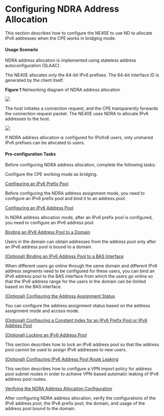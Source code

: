 Configuring NDRA Address Allocation
===================================

This section describes how to configure the NE40E to use ND to allocate IPv6 addresses when the CPE works in bridging mode.

#### Usage Scenario

NDRA address allocation is implemented using stateless address autoconfiguration (SLAAC).

The NE40E allocates only the 64-bit IPv6 prefixes. The 64-bit interface ID is generated by the client itself.

**Figure 1** Networking diagram of NDRA address allocation

  
![](figure/en-us_image_0257545109.png)  


The host initiates a connection request, and the CPE transparently forwards the connection request packet. The NE40E uses NDRA to allocate IPv6 addresses to the host.

![](../../../../public_sys-resources/note_3.0-en-us.png) 

If NDRA address allocation is configured for IPoXv6 users, only unshared IPv6 prefixes can be allocated to users.



#### Pre-configuration Tasks

Before configuring NDRA address allocation, complete the following tasks:

Configure the CPE working mode as bridging.


[Configuring an IPv6 Prefix Pool](../../../../software/nev8r10_vrpv8r16/user/ne/dc_ne_ipv6_address_cfg_0022.html)

Before configuring the NDRA address assignment mode, you need to configure an IPv6 prefix pool and bind it to an address pool.

[Configuring an IPv6 Address Pool](../../../../software/nev8r10_vrpv8r16/user/ne/dc_ne_ipv6_address_cfg_0023.html)

In NDRA address allocation mode, after an IPv6 prefix pool is configured, you need to configure an IPv6 address pool.

[Binding an IPv6 Address Pool to a Domain](../../../../software/nev8r10_vrpv8r16/user/ne/dc_ne_ipv6_address_cfg_0079.html)

Users in the domain can obtain addresses from the address pool only after an IPv6 address pool is bound to a domain.

[(Optional) Binding an IPv6 Address Pool to a BAS Interface](../../../../software/nev8r10_vrpv8r16/user/ne/dc_ne_ipv6_address_cfg_00791.html)

When different users go online through the same domain and different IPv6 address segments need to be configured for these users, you can bind an IPv6 address pool to the BAS interface from which the users go online so that the IPv6 address range for the users in the domain can be limited based on the BAS interface.

[(Optional) Configuring the Address Assignment Status](../../../../software/nev8r10_vrpv8r16/user/ne/dc_ne_ipv6_address_cfg_0024o.html)

You can configure the address assignment status based on the address assignment mode and access mode.

[(Optional) Configuring a Constant Index for an IPv6 Prefix Pool or IPv6 Address Pool](../../../../software/nev8r10_vrpv8r16/user/ne/dc_ne_ipv6_address_cfg_0082a.html)



[(Optional) Locking an IPv6 Address Pool](../../../../software/nev8r10_vrpv8r16/user/ne/dc_ne_ipv6_address_cfg_0160.html)

This section describes how to lock an IPv6 address pool so that the address pool cannot be used to assign IPv6 addresses to new users.

[(Optional) Configuring IPv6 Address Pool Route Leaking](../../../../software/nev8r10_vrpv8r16/user/ne/dc_ne_ipv6_address_cfg_00761.html)

This section describes how to configure a VPN import policy for address pool subnet routes in order to achieve VPN-based automatic leaking of IPv6 address pool routes.

[Verifying the NDRA Address Allocation Configuration](../../../../software/nev8r10_vrpv8r16/user/ne/dc_ne_ipv6_address_cfg_0026.html)

After configuring NDRA address allocation, verify the configurations of the IPv6 address pool, the IPv6 prefix pool, the domain, and usage of the address pool bound to the domain.